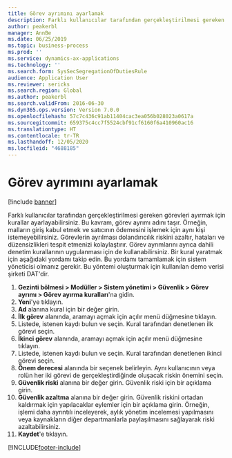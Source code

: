 ```yaml
---
title: Görev ayrımını ayarlamak
description: Farklı kullanıcılar tarafından gerçekleştirilmesi gereken görevleri ayırmak için kurallar ayarlayabilirsiniz.
author: peakerbl
manager: AnnBe
ms.date: 06/25/2019
ms.topic: business-process
ms.prod: ''
ms.service: dynamics-ax-applications
ms.technology: ''
ms.search.form: SysSecSegregationOfDutiesRule
audience: Application User
ms.reviewer: sericks
ms.search.region: Global
ms.author: peakerbl
ms.search.validFrom: 2016-06-30
ms.dyn365.ops.version: Version 7.0.0
ms.openlocfilehash: 57c7c436c91ab11404cac3ea056b028023a0617a
ms.sourcegitcommit: 659375c4cc7f5524cbf91cf6160f6a410960ac16
ms.translationtype: HT
ms.contentlocale: tr-TR
ms.lasthandoff: 12/05/2020
ms.locfileid: "4688185"
---
```

# <a name="set-up-segregation-of-duties"></a>Görev ayrımını ayarlamak

[!include [banner](../../includes/banner.md)]

Farklı kullanıcılar tarafından gerçekleştirilmesi gereken görevleri ayırmak için kurallar ayarlayabilirsiniz. Bu kavram, görev ayrımı adını taşır. Örneğin, malların giriş kabul etmek ve satıcının ödemesini işlemek için aynı kişi istemeyebilirsiniz. Görevlerin ayrılması dolandırıcılık riskini azaltır, hataları ve düzensizlikleri tespit etmenizi kolaylaştırır. Görev ayrımlarını ayrıca dahili denetim kurallarının uygulanması için de kullanabilirsiniz. Bir kural yaratmak için aşağıdaki yordamı takip edin. Bu yordamı tamamlamak için sistem yöneticisi olmanız gerekir. Bu yöntemi oluşturmak için kullanılan demo verisi şirketi DAT'dir. 

1. **Gezinti bölmesi > Modüller > Sistem yönetimi > Güvenlik > Görev ayrımı > Görev ayırma kuralları**'na gidin.
2. **Yeni**'ye tıklayın.
3. **Ad** alanına kural için bir değer girin.
4. **İlk görev** alanında, aramayı açmak için açılır menü düğmesine tıklayın.
5. Listede, istenen kaydı bulun ve seçin. Kural tarafından denetlenen ilk görevi seçin.
6. **İkinci görev** alanında, aramayı açmak için açılır menü düğmesine tıklayın. 
7. Listede, istenen kaydı bulun ve seçin. Kural tarafından denetlenen ikinci görevi seçin.
10. **Önem derecesi** alanında bir seçenek belirleyin. Aynı kullanıcının veya rolün her iki görevi de gerçekleştirdiğinde oluşacak riskin önemini seçin.  
11. **Güvenlik riski** alanına bir değer girin. Güvenlik riski için bir açıklama girin.  
12. **Güvenlik azaltma** alanına bir değer girin. Güvenlik riskini ortadan kaldırmak için yapılacaklar eylemler için bir açıklama girin. Örneğin, işlemi daha ayrıntılı inceleyerek, aylık yönetim incelemesi yapılmasını veya kaynakların diğer departmanlarla paylaşılmasını sağlayarak riski azaltabilirsiniz.     
13. **Kaydet**'e tıklayın.



[!INCLUDE[footer-include](../../../../includes/footer-banner.md)]